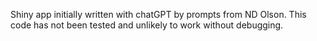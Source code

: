 Shiny app initially written with chatGPT by prompts from ND Olson.
This code has not been tested and unlikely to work without debugging.